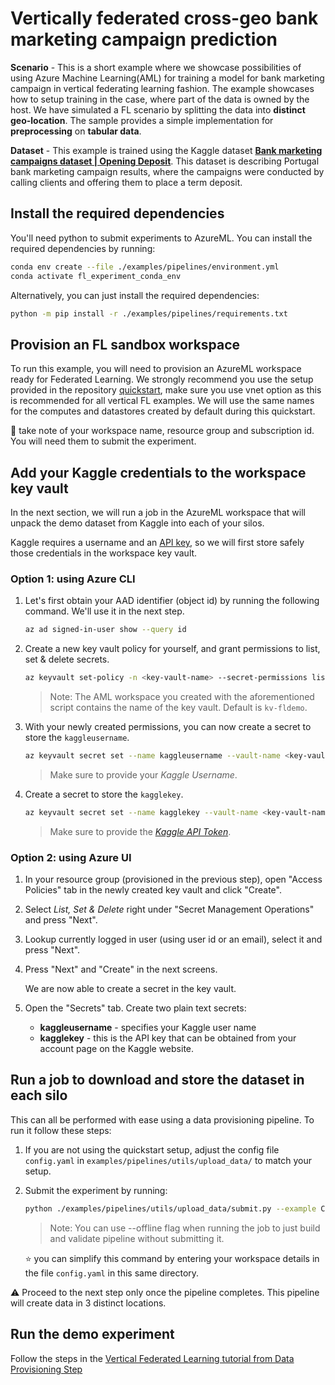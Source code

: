 # Vertically federated cross-geo bank marketing campaign prediction

**Scenario** - This is a short example where we showcase possibilities of using Azure Machine Learning(AML) for training a model for bank marketing campaign in vertical federating learning fashion. The example showcases how to setup training in the case, where part of the data is owned by the host. We have simulated a FL scenario by splitting the data into **distinct geo-location**. The sample provides a simple implementation  for **preprocessing** on **tabular data**.

**Dataset** - This example is trained using the Kaggle dataset [**Bank marketing campaigns dataset | Opening Deposit**](https://www.kaggle.com/datasets/volodymyrgavrysh/bank-marketing-campaigns-dataset). This dataset is describing Portugal bank marketing campaign results, where the campaigns were conducted by calling clients and offering them to place a term deposit.

## Install the required dependencies

You'll need python to submit experiments to AzureML. You can install the required dependencies by running:

```bash
conda env create --file ./examples/pipelines/environment.yml
conda activate fl_experiment_conda_env
```

Alternatively, you can just install the required dependencies:

```bash
python -m pip install -r ./examples/pipelines/requirements.txt
```

## Provision an FL sandbox workspace

To run this example, you will need to provision an AzureML workspace ready for Federated Learning. We strongly recommend you use the setup provided in the repository [quickstart](../quickstart.md), make sure you use vnet option as this is recommended for all vertical FL examples. We will use the same names for the computes and datastores created by default during this quickstart.

:notebook: take note of your workspace name, resource group and subscription id. You will need them to submit the experiment.

## Add your Kaggle credentials to the workspace key vault

In the next section, we will run a job in the AzureML workspace that will unpack the demo dataset from Kaggle into each of your silos.

Kaggle requires a username and an [API key](https://github.com/Kaggle/kaggle-api#api-credentials), so we will first store safely those credentials in the workspace key vault.

### Option 1: using Azure CLI

1. Let's first obtain your AAD identifier (object id) by running the following command. We'll use it in the next step.

    ```bash
    az ad signed-in-user show --query id
    ```

2. Create a new key vault policy for yourself, and grant permissions to list, set & delete secrets.

    ```bash
    az keyvault set-policy -n <key-vault-name> --secret-permissions list set delete --object-id <object-id>
    ```

    > Note: The AML workspace you created with the aforementioned script contains the name of the key vault. Default is `kv-fldemo`.

3. With your newly created permissions, you can now create a secret to store the `kaggleusername`.

    ```bash
    az keyvault secret set --name kaggleusername --vault-name <key-vault-name> --value <kaggle-username>
    ```

    > Make sure to provide your *Kaggle Username*.

4. Create a secret to store the `kagglekey`.

    ```bash
    az keyvault secret set --name kagglekey --vault-name <key-vault-name> --value <kaggle-api-token>
    ```

    > Make sure to provide the *[Kaggle API Token]((<https://github.com/Kaggle/kaggle-api#api-credentials>))*.

### Option 2: using Azure UI

1. In your resource group (provisioned in the previous step), open "Access Policies" tab in the newly created key vault and click "Create".

2. Select *List, Set & Delete* right under "Secret Management Operations" and press "Next".

3. Lookup currently logged in user (using user id or an email), select it and press "Next".

4. Press "Next" and "Create" in the next screens.

    We are now able to create a secret in the key vault.

5. Open the "Secrets" tab. Create two plain text secrets:

    - **kaggleusername** - specifies your Kaggle user name
    - **kagglekey** - this is the API key that can be obtained from your account page on the Kaggle website.

## Run a job to download and store the dataset in each silo

This can all be performed with ease using a data provisioning pipeline. To run it follow these steps:

1. If you are not using the quickstart setup, adjust the config file  `config.yaml` in `examples/pipelines/utils/upload_data/` to match your setup.

2. Submit the experiment by running:

   ```bash
   python ./examples/pipelines/utils/upload_data/submit.py --example CCFRAUD --workspace_name "<workspace-name>" --resource_group "<resource-group-name>" --subscription_id "<subscription-id>"
   ```

   > Note: You can use --offline flag when running the job to just build and validate pipeline without submitting it.

    :star: you can simplify this command by entering your workspace details in the file `config.yaml` in this same directory.

:warning: Proceed to the next step only once the pipeline completes. This pipeline will create data in 3 distinct locations.

## Run the demo experiment

Follow the steps in the [Vertical Federated Learning tutorial from Data Provisioning Step](../tutorials/vertical-fl.md#data-provisioning)